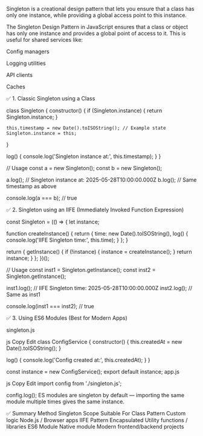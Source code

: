 Singleton is a creational design pattern that lets you ensure that a class has only one instance, while providing a global access point to this instance.



The Singleton Design Pattern in JavaScript ensures that a class or object has only one instance and provides a global point of access to it. This is useful for shared services like:

Config managers

Logging utilities

API clients

Caches

✅ 1. Classic Singleton using a Class


class Singleton {
  constructor() {
    if (Singleton.instance) {
      return Singleton.instance;
    }

    this.timestamp = new Date().toISOString(); // Example state
    Singleton.instance = this;
  }

  log() {
    console.log('Singleton instance at:', this.timestamp);
  }
}

// Usage
const a = new Singleton();
const b = new Singleton();

a.log(); // Singleton instance at: 2025-05-28T10:00:00.000Z
b.log(); // Same timestamp as above

console.log(a === b); // true


✅ 2. Singleton using an IIFE (Immediately Invoked Function Expression)


const Singleton = (() => {
  let instance;

  function createInstance() {
    return {
      time: new Date().toISOString(),
      log() {
        console.log('IIFE Singleton time:', this.time);
      }
    };
  }

  return {
    getInstance() {
      if (!instance) {
        instance = createInstance();
      }
      return instance;
    }
  };
})();

// Usage
const inst1 = Singleton.getInstance();
const inst2 = Singleton.getInstance();

inst1.log(); // IIFE Singleton time: 2025-05-28T10:00:00.000Z
inst2.log(); // Same as inst1

console.log(inst1 === inst2); // true


✅ 3. Using ES6 Modules (Best for Modern Apps)

singleton.js

js
Copy
Edit
class ConfigService {
  constructor() {
    this.createdAt = new Date().toISOString();
  }

  log() {
    console.log('Config created at:', this.createdAt);
  }
}

const instance = new ConfigService();
export default instance;
app.js

js
Copy
Edit
import config from './singleton.js';

config.log();
ES modules are singleton by default — importing the same module multiple times gives the same instance.

✅ Summary
Method	Singleton Scope	Suitable For
Class Pattern	Custom logic	Node.js / Browser apps
IIFE Pattern	Encapsulated	Utility functions / libraries
ES6 Module	Native module	Modern frontend/backend projects
